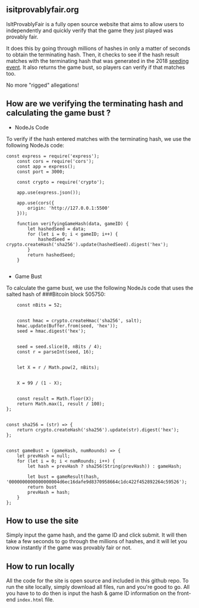## isitprovablyfair.org

IsItProvablyFair is a fully open source website that aims to allow users to independently and quickly verify that the game they just played was provably fair.

It does this by going through millions of hashes in only a matter of seconds to obtain the terminating hash. Then, it checks to see if the hash result matches with the terminating hash that was generated in the 2018 [seeding event](https://bitcointalk.org/index.php?topic=2807542.0). It also returns the game bust, so players can verify if that matches too.

No more "rigged" allegations!


## How are we verifying the terminating hash and calculating the game bust ?

- NodeJs Code

To verify if the hash entered matches with the terminating hash, we use the following NodeJs code: 

``` 
const express = require('express');
    const cors = require('cors');
    const app = express();
    const port = 3000;
    
    const crypto = require('crypto');
    
    app.use(express.json());
    
    app.use(cors({
        origin: 'http://127.0.0.1:5500' 
    }));
    
    function verifyingGameHash(data, gameID) {
        let hashedSeed = data;
        for (let i = 0; i < gameID; i++) {
            hashedSeed = crypto.createHash('sha256').update(hashedSeed).digest('hex');
        }
        return hashedSeed;
    }
    
 ```

- Game Bust

To calculate the game bust, we use the following NodeJs code that uses the salted hash of ###Bitcoin block 505750:

``` const gameResult = (seed, salt) => {
    const nBits = 52; 


    const hmac = crypto.createHmac('sha256', salt);
    hmac.update(Buffer.from(seed, 'hex'));
    seed = hmac.digest('hex');


    seed = seed.slice(0, nBits / 4);
    const r = parseInt(seed, 16);


    let X = r / Math.pow(2, nBits); 


    X = 99 / (1 - X);


    const result = Math.floor(X);
    return Math.max(1, result / 100);
};


const sha256 = (str) => {
    return crypto.createHash('sha256').update(str).digest('hex');
};


const gameBust = (gameHash, numRounds) => {
    let prevHash = null;
    for (let i = 0; i < numRounds; i++) {
        let hash = prevHash ? sha256(String(prevHash)) : gameHash;
        
        let bust = gameResult(hash, '0000000000000000004d6ec16dafe9d8370958664c1dc422f452892264c59526');
        return bust
        prevHash = hash;
    }
};
```



## How to use the site

Simply input the game hash, and the game ID and click submit. It will then take a few seconds to go through the millions of hashes, and it will let you know instantly if the game was provably fair or not.


## How to run locally

All the code for the site is open source and included in this github repo. To run the site locally, simply download all files, run <node api.js> and you're good to go. All you have to to do then is input the hash & game ID information on the front-end `index.html` file.
